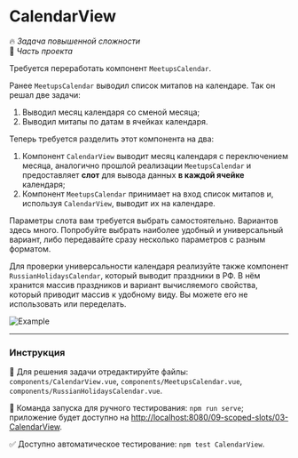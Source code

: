 # CalendarView

🔥 _Задача повышенной сложности_<br />
💼 _Часть проекта_

<!--start_statement-->
Требуется переработать компонент `MeetupsCalendar`.

Ранее `MeetupsCalendar` выводил список митапов на календаре. Так он решал две задачи:
1. Выводил месяц календаря со сменой месяца;
2. Выводил митапы по датам в ячейках календаря.

Теперь требуется разделить этот компонента на два:
1. Компонент `CalendarView` выводит месяц календаря с переключением месяца, аналогично прошлой реализации `MeetupsCalendar` и предоставляет **слот** для вывода данных **в каждой ячейке** календаря;
2. Компонент `MeetupsCalendar` принимает на вход список митапов и, используя `CalendarView`, выводит их на календаре.

Параметры слота вам требуется выбрать самостоятельно. Вариантов здесь много. Попробуйте выбрать наиболее удобный и универсальный вариант, либо передавайте сразу несколько параметров с разным форматом.

Для проверки универсальности календаря реализуйте также компонент `RussianHolidaysCalendar`, который выводит праздники в РФ.
В нём хранится массив праздников и вариант вычисляемого свойства, который приводит массив к удобному виду. Вы можете его не использовать или переделать.

<img src="https://i.imgur.com/xWgh9fv.png" alt="Example" />
<!--end_statement-->

---

### Инструкция

📝 Для решения задачи отредактируйте файлы: `components/CalendarView.vue`, `components/MeetupsCalendar.vue`, `components/RussianHolidaysCalendar.vue`.

🚀 Команда запуска для ручного тестирования: `npm run serve`;<br>
приложение будет доступно на [http://localhost:8080/09-scoped-slots/03-CalendarView](http://localhost:8080/09-scoped-slots/03-CalendarView).

✅ Доступно автоматическое тестирование: `npm test CalendarView`.
